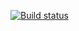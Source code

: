 [![Build status](https://ci.appveyor.com/api/projects/status/5r5cj9thbpe331ld?svg=true)](https://ci.appveyor.com/project/NastyaImp/aqa2-2-1-rwu4n)